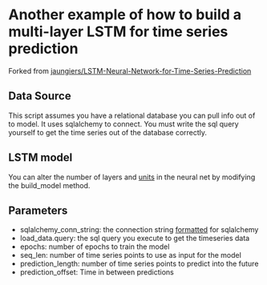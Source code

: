 # Another example of how to build a multi-layer LSTM for time series prediction
Forked from [jaungiers/LSTM-Neural-Network-for-Time-Series-Prediction](https://github.com/jaungiers/LSTM-Neural-Network-for-Time-Series-Prediction)

## Data Source
This script assumes you have a relational database you can pull info out of to model. It uses sqlalchemy to connect. You must write the sql query yourself to get the time series out of the database correctly.

## LSTM model
You can alter the number of layers and [units](https://keras.io/layers/recurrent/#lstm) in the neural net by modifying the build_model method.

## Parameters
- sqlalchemy_conn_string: the connection string [formatted](http://docs.sqlalchemy.org/en/latest/core/engines.html) for sqlalchemy
- load_data.query: the sql query you execute to get the timeseries data
- epochs: number of epochs to train the model
- seq_len: number of time series points to use as input for the model
- prediction_length: number of time series points to predict into the future
- prediction_offset: Time in between predictions


